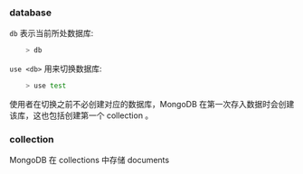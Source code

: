 
### database

`db` 表示当前所处数据库:
```sh
    > db
```

`use <db>` 用来切换数据库:
```sh
    > use test
```
使用者在切换之前不必创建对应的数据库，MongoDB 在第一次存入数据时会创建该库，这也包括创建第一个 collection 。


### collection

MongoDB 在 collections 中存储 documents 